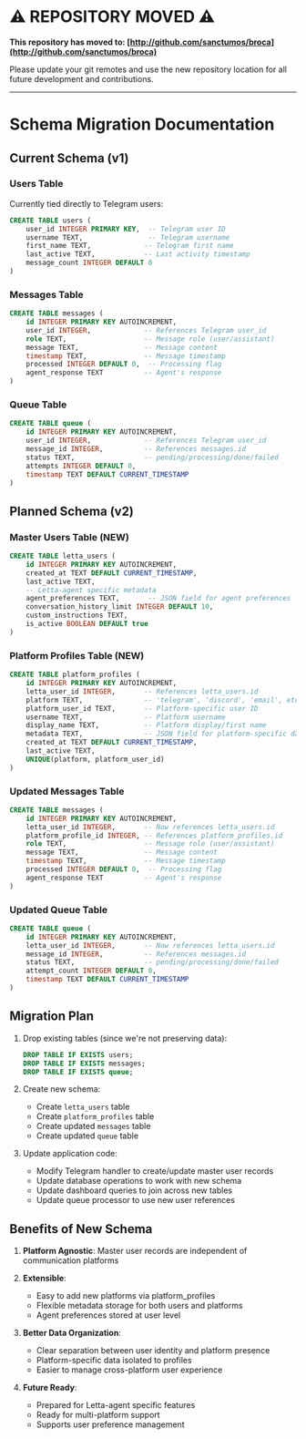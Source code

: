 # ⚠️ REPOSITORY MOVED ⚠️

**This repository has moved to: [http://github.com/sanctumos/broca](http://github.com/sanctumos/broca)**

Please update your git remotes and use the new repository location for all future development and contributions.

---

# Schema Migration Documentation

## Current Schema (v1)

### Users Table
Currently tied directly to Telegram users:
```sql
CREATE TABLE users (
    user_id INTEGER PRIMARY KEY,  -- Telegram user ID
    username TEXT,                -- Telegram username
    first_name TEXT,             -- Telegram first name
    last_active TEXT,            -- Last activity timestamp
    message_count INTEGER DEFAULT 0
)
```

### Messages Table
```sql
CREATE TABLE messages (
    id INTEGER PRIMARY KEY AUTOINCREMENT,
    user_id INTEGER,             -- References Telegram user_id
    role TEXT,                   -- Message role (user/assistant)
    message TEXT,                -- Message content
    timestamp TEXT,              -- Message timestamp
    processed INTEGER DEFAULT 0,  -- Processing flag
    agent_response TEXT          -- Agent's response
)
```

### Queue Table
```sql
CREATE TABLE queue (
    id INTEGER PRIMARY KEY AUTOINCREMENT,
    user_id INTEGER,             -- References Telegram user_id
    message_id INTEGER,          -- References messages.id
    status TEXT,                 -- pending/processing/done/failed
    attempts INTEGER DEFAULT 0,
    timestamp TEXT DEFAULT CURRENT_TIMESTAMP
)
```

## Planned Schema (v2)

### Master Users Table (NEW)
```sql
CREATE TABLE letta_users (
    id INTEGER PRIMARY KEY AUTOINCREMENT,
    created_at TEXT DEFAULT CURRENT_TIMESTAMP,
    last_active TEXT,
    -- Letta-agent specific metadata
    agent_preferences TEXT,       -- JSON field for agent preferences
    conversation_history_limit INTEGER DEFAULT 10,
    custom_instructions TEXT,
    is_active BOOLEAN DEFAULT true
)
```

### Platform Profiles Table (NEW)
```sql
CREATE TABLE platform_profiles (
    id INTEGER PRIMARY KEY AUTOINCREMENT,
    letta_user_id INTEGER,       -- References letta_users.id
    platform TEXT,               -- 'telegram', 'discord', 'email', etc.
    platform_user_id TEXT,       -- Platform-specific user ID
    username TEXT,               -- Platform username
    display_name TEXT,           -- Platform display/first name
    metadata TEXT,               -- JSON field for platform-specific data
    created_at TEXT DEFAULT CURRENT_TIMESTAMP,
    last_active TEXT,
    UNIQUE(platform, platform_user_id)
)
```

### Updated Messages Table
```sql
CREATE TABLE messages (
    id INTEGER PRIMARY KEY AUTOINCREMENT,
    letta_user_id INTEGER,       -- Now references letta_users.id
    platform_profile_id INTEGER, -- References platform_profiles.id
    role TEXT,                   -- Message role (user/assistant)
    message TEXT,                -- Message content
    timestamp TEXT,              -- Message timestamp
    processed INTEGER DEFAULT 0,  -- Processing flag
    agent_response TEXT          -- Agent's response
)
```

### Updated Queue Table
```sql
CREATE TABLE queue (
    id INTEGER PRIMARY KEY AUTOINCREMENT,
    letta_user_id INTEGER,       -- Now references letta_users.id
    message_id INTEGER,          -- References messages.id
    status TEXT,                 -- pending/processing/done/failed
    attempt_count INTEGER DEFAULT 0,
    timestamp TEXT DEFAULT CURRENT_TIMESTAMP
)
```

## Migration Plan

1. Drop existing tables (since we're not preserving data):
   ```sql
   DROP TABLE IF EXISTS users;
   DROP TABLE IF EXISTS messages;
   DROP TABLE IF EXISTS queue;
   ```

2. Create new schema:
   - Create `letta_users` table
   - Create `platform_profiles` table
   - Create updated `messages` table
   - Create updated `queue` table

3. Update application code:
   - Modify Telegram handler to create/update master user records
   - Update database operations to work with new schema
   - Update dashboard queries to join across new tables
   - Update queue processor to use new user references

## Benefits of New Schema

1. **Platform Agnostic**: Master user records are independent of communication platforms

2. **Extensible**: 
   - Easy to add new platforms via platform_profiles
   - Flexible metadata storage for both users and platforms
   - Agent preferences stored at user level

3. **Better Data Organization**:
   - Clear separation between user identity and platform presence
   - Platform-specific data isolated to profiles
   - Easier to manage cross-platform user experience

4. **Future Ready**:
   - Prepared for Letta-agent specific features
   - Ready for multi-platform support
   - Supports user preference management 